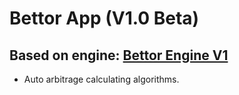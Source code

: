 # Bettor App (V1.0 Beta)

## Based on engine: [Bettor Engine V1](https://github.com/Hussseinkizz/bettor-engine)
- Auto arbitrage calculating algorithms.
